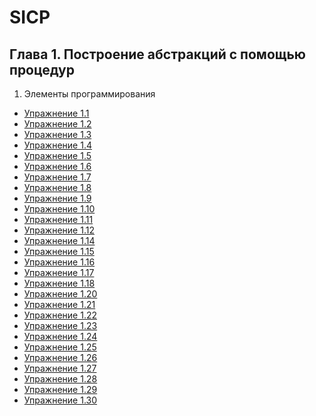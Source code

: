 SICP
=======================================

## Глава 1. Построение абстракций с помощью процедур
1. Элементы программирования
  * [Упражнение 1.1](./chapter-01/exercise-1-01.md)
  * [Упражнение 1.2](./chapter-01/exercise-1-02.md)
  * [Упражнение 1.3](./chapter-01/exercise-1-03.md)
  * [Упражнение 1.4](./chapter-01/exercise-1-04.md)
  * [Упражнение 1.5](./chapter-01/exercise-1-05.md)
  * [Упражнение 1.6](./chapter-01/exercise-1-06.md)
  * [Упражнение 1.7](./chapter-01/exercise-1-07.md)
  * [Упражнение 1.8](./chapter-01/exercise-1-08.md)
  * [Упражнение 1.9](./chapter-01/exercise-1-09.md)
  * [Упражнение 1.10](./chapter-01/exercise-1-10.md)
  * [Упражнение 1.11](./chapter-01/exercise-1-11.md)
  * [Упражнение 1.12](./chapter-01/exercise-1-12.md)
  * [Упражнение 1.14](./chapter-01/exercise-1-14.md)
  * [Упражнение 1.15](./chapter-01/exercise-1-15.md)
  * [Упражнение 1.16](./chapter-01/exercise-1-16.md)
  * [Упражнение 1.17](./chapter-01/exercise-1-17.md)
  * [Упражнение 1.18](./chapter-01/exercise-1-18.md)
  * [Упражнение 1.20](./chapter-01/exercise-1-20.md)
  * [Упражнение 1.21](./chapter-01/exercise-1-21.md)
  * [Упражнение 1.22](./chapter-01/exercise-1-22.md)
  * [Упражнение 1.23](./chapter-01/exercise-1-23.md)
  * [Упражнение 1.24](./chapter-01/exercise-1-24.md)
  * [Упражнение 1.25](./chapter-01/exercise-1-25.md)
  * [Упражнение 1.26](./chapter-01/exercise-1-26.md)
  * [Упражнение 1.27](./chapter-01/exercise-1-27.md)
  * [Упражнение 1.28](./chapter-01/exercise-1-28.md)
  * [Упражнение 1.29](./chapter-01/exercise-1-29.md)
  * [Упражнение 1.30](./chapter-01/exercise-1-30.md)
